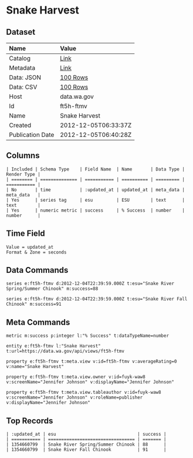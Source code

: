 # Snake Harvest

## Dataset

| Name | Value |
| :--- | :---- |
| Catalog | [Link](https://catalog.data.gov/dataset/snake-harvest-debbf) |
| Metadata | [Link](https://data.wa.gov/api/views/ft5h-ftmv) |
| Data: JSON | [100 Rows](https://data.wa.gov/api/views/ft5h-ftmv/rows.json?max_rows=100) |
| Data: CSV | [100 Rows](https://data.wa.gov/api/views/ft5h-ftmv/rows.csv?max_rows=100) |
| Host | data.wa.gov |
| Id | ft5h-ftmv |
| Name | Snake Harvest |
| Created | 2012-12-05T06:33:37Z |
| Publication Date | 2012-12-05T06:40:28Z |

## Columns

```ls
| Included | Schema Type    | Field Name  | Name       | Data Type | Render Type |
| ======== | ============== | =========== | ========== | ========= | =========== |
| No       | time           | :updated_at | updated_at | meta_data | meta_data   |
| Yes      | series tag     | esu         | ESU        | text      | text        |
| Yes      | numeric metric | success     | % Success  | number    | number      |
```

## Time Field

```ls
Value = updated_at
Format & Zone = seconds
```

## Data Commands

```ls
series e:ft5h-ftmv d:2012-12-04T22:39:59.000Z t:esu="Snake River Spring/Summer Chinook" m:success=88

series e:ft5h-ftmv d:2012-12-04T22:39:59.000Z t:esu="Snake River Fall Chinook" m:success=91
```

## Meta Commands

```ls
metric m:success p:integer l:"% Success" t:dataTypeName=number

entity e:ft5h-ftmv l:"Snake Harvest" t:url=https://data.wa.gov/api/views/ft5h-ftmv

property e:ft5h-ftmv t:meta.view v:id=ft5h-ftmv v:averageRating=0 v:name="Snake Harvest"

property e:ft5h-ftmv t:meta.view.owner v:id=fuyk-waw8 v:screenName="Jennifer Johnson" v:displayName="Jennifer Johnson"

property e:ft5h-ftmv t:meta.view.tableauthor v:id=fuyk-waw8 v:screenName="Jennifer Johnson" v:roleName=publisher v:displayName="Jennifer Johnson"
```

## Top Records

```ls
| :updated_at | esu                               | success | 
| =========== | ================================= | ======= | 
| 1354660799  | Snake River Spring/Summer Chinook | 88      | 
| 1354660799  | Snake River Fall Chinook          | 91      | 
```